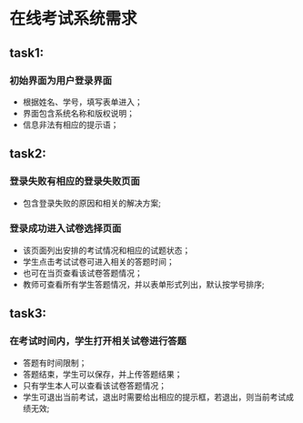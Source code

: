 # 在线考试系统需求    
## task1:  
### 初始界面为用户登录界面  
* 根据姓名、学号，填写表单进入；    
* 界面包含系统名称和版权说明；  
* 信息非法有相应的提示语；  
## task2:  
### 登录失败有相应的登录失败页面    
* 包含登录失败的原因和相关的解决方案;    
### 登录成功进入试卷选择页面    
* 该页面列出安排的考试情况和相应的试题状态；    
* 学生点击考试试卷可进入相关的答题时间；    
* 也可在当页查看该试卷答题情况；   
* 教师可查看所有学生答题情况，并以表单形式列出，默认按学号排序;   
## task3:  
### 在考试时间内，学生打开相关试卷进行答题  
* 答题有时间限制；  
* 答题结束，学生可以保存，并上传答题结果；  
* 只有学生本人可以查看该试卷答题情况；  
* 学生可退出当前考试，退出时需要给出相应的提示框，若退出，则当前考试成绩无效;  
